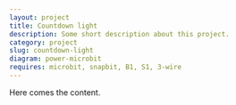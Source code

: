 ```yaml
---
layout: project
title: Countdown light
description: Some short description about this project.
category: project
slug: countdown-light
diagram: power-microbit
requires: microbit, snapbit, B1, S1, 3-wire
---
```


Here comes the content.